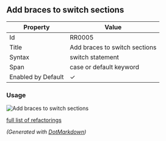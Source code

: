 ## Add braces to switch sections

| Property           | Value                         |
| ------------------ | ----------------------------- |
| Id                 | RR0005                        |
| Title              | Add braces to switch sections |
| Syntax             | switch statement              |
| Span               | case or default keyword       |
| Enabled by Default | &#x2713;                      |

### Usage

![Add braces to switch sections](../../images/refactorings/AddBracesToSwitchSections.png)

[full list of refactorings](Refactorings.md)

*\(Generated with [DotMarkdown](http://github.com/JosefPihrt/DotMarkdown)\)*